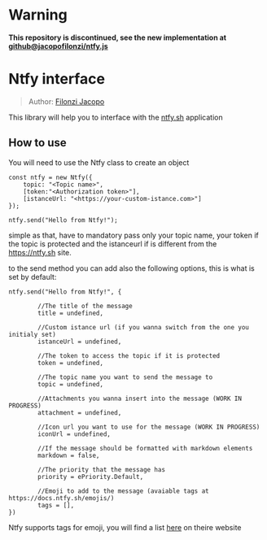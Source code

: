 # Warning

**This repository is discontinued, see the new implementation at [github@jacopofilonzi/ntfy.js](https://github.com/jacopofilonzi/Ntfy.JS)**

# Ntfy interface
>Author: [Filonzi Jacopo](https://www.filonzi.it)

This library will help you to interface with the [ntfy.sh](https://ntfy.sh/) application


## How to use

You will need to use the Ntfy class to create an object

    const ntfy = new Ntfy({
        topic: "<Topic name>",
        [token:"<Authorization token>"],
        [istanceUrl: "<https://your-custom-istance.com>"]
    });

    ntfy.send("Hello from Ntfy!");

simple as that, have to mandatory pass only your topic name, your token if the topic is protected and the istanceurl if is different from the https://ntfy.sh site.



to the send method you can add also the following options, this is what is set by default:

    ntfy.send("Hello from Ntfy!", {

            //The title of the message
            title = undefined,
            
            //Custom istance url (if you wanna switch from the one you initialy set)
            istanceUrl = undefined,
        
            //The token to access the topic if it is protected
            token = undefined,             
        
            //The topic name you want to send the message to
            topic = undefined,
        
            //Attachments you wanna insert into the message (WORK IN PROGRESS)
            attachment = undefined,
        
            //Icon url you want to use for the message (WORK IN PROGRESS)
            iconUrl = undefined,
        
            //If the message should be formatted with markdown elements
            markdown = false,
        
            //The priority that the message has
            priority = ePriority.Default,

            //Emoji to add to the message (avaiable tags at https://docs.ntfy.sh/emojis/)
            tags = [],
    })


Ntfy supports tags for emoji, you will find a list [here](https://docs.ntfy.sh/emojis/) on theire website
